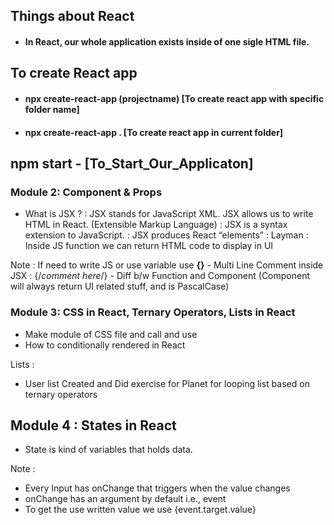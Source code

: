 
## Things about React
 - #### In React, our whole application exists inside of one sigle HTML file. 

## To create React app
 - #### npx create-react-app (projectname)   [To create react app with specific folder name]
 - #### npx create-react-app .  [To create react app in current folder]

## npm start - [To_Start_Our_Applicaton]

### Module 2: Component & Props
 - What is JSX ? 
  : JSX stands for JavaScript XML. JSX allows us to write HTML in React. (Extensible Markup Language)
  : JSX is a syntax extension to JavaScript.
  : JSX produces React “elements”
  : Layman : Inside JS function we can return HTML code to display in UI

 Note : If need to write JS or use variable use **{}**
    - Multi Line Comment inside JSX : {/*comment here*/}
    - Diff b/w Function and Component (Component will always return UI related stuff, and is PascalCase)

### Module 3: CSS in React, Ternary Operators, Lists in React
 - Make module of CSS file and call and use
 - How to conditionally rendered in React

 Lists : 
  - User list Created and Did exercise for Planet for looping list based on ternary operators

## Module 4 : States in React
 - State is kind of variables that holds data.

 Note : 
  - Every Input has onChange that triggers when the value changes
  - onChange has an argument by default i.e., event
  - To get the use written value we use {event.target.value}




